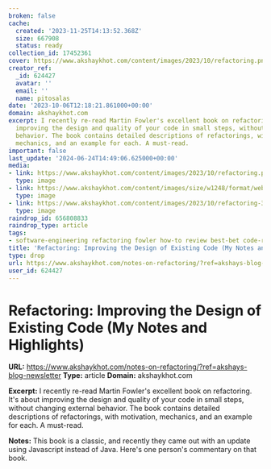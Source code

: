 ```yaml
---
broken: false
cache:
  created: '2023-11-25T14:13:52.368Z'
  size: 667908
  status: ready
collection_id: 17452361
cover: https://www.akshaykhot.com/content/images/2023/10/refactoring.png
creator_ref:
  _id: 624427
  avatar: ''
  email: ''
  name: pitosalas
date: '2023-10-06T12:18:21.861000+00:00'
domain: akshaykhot.com
excerpt: I recently re-read Martin Fowler's excellent book on refactoring. It's about
  improving the design and quality of your code in small steps, without changing external
  behavior. The book contains detailed descriptions of refactorings, with motivation,
  mechanics, and an example for each. A must-read.
important: false
last_update: '2024-06-24T14:49:06.625000+00:00'
media:
- link: https://www.akshaykhot.com/content/images/2023/10/refactoring.png
  type: image
- link: https://www.akshaykhot.com/content/images/size/w1248/format/webp/2023/10/refactoring.png
  type: image
- link: https://www.akshaykhot.com/content/images/2023/10/refactoring-3.jpeg
  type: image
raindrop_id: 656808833
raindrop_type: article
tags:
- software-engineering refactoring fowler how-to review best-bet code-review better-programming
title: 'Refactoring: Improving the Design of Existing Code (My Notes and Highlights)'
type: drop
url: https://www.akshaykhot.com/notes-on-refactoring/?ref=akshays-blog-newsletter
user_id: 624427
---
```


# Refactoring: Improving the Design of Existing Code (My Notes and Highlights)

**URL:** https://www.akshaykhot.com/notes-on-refactoring/?ref=akshays-blog-newsletter
**Type:** article
**Domain:** akshaykhot.com

**Excerpt:** I recently re-read Martin Fowler's excellent book on refactoring. It's about improving the design and quality of your code in small steps, without changing external behavior. The book contains detailed descriptions of refactorings, with motivation, mechanics, and an example for each. A must-read.

**Notes:**
This book is a classic, and recently they came out with an update using Javascript instead of Java. Here's one person's commentary on that book.

